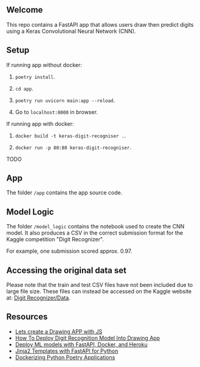 ## Welcome

This repo contains a FastAPI app that allows users draw then predict digits using a Keras Convolutional Neural Network (CNN).

## Setup

If running app without docker:

1) `poetry install`.

2) `cd app`.

3) `poetry run uvicorn main:app --reload`.

4) Go to `localhost:8000` in browser.

If running app with docker:

1) `docker build -t keras-digit-recogniser .`.

2) `docker run -p 80:80 keras-digit-recogniser`.

TODO

## App

The folder `/app` contains the app source code.

## Model Logic

The folder `/model_logic` contains the notebook used to create the CNN model. It also produces a CSV in the correct submission format for the Kaggle competition "Digit Recognizer".

For example, one submission scored approx. 0.97.

## Accessing the original data set

Please note that the train and test CSV files have not been included due to large file size. These files can instead be accessed on the Kaggle website at: [Digit Recognizer/Data](https://www.kaggle.com/competitions/digit-recognizer/data).

## Resources

- [Lets create a Drawing APP with JS](https://dev.to/0shuvo0/lets-create-a-drawing-app-with-js-4ej3)
- [How To Deploy Digit Recognition Model Into Drawing App](https://medium.com/analytics-vidhya/how-to-deploy-digit-recognition-model-into-drawing-app-6e59f82a199c)
- [Deploy ML models with FastAPI, Docker, and Heroku](https://www.youtube.com/watch?v=h5wLuVDr0oc&list=WL&index=3)
- [Jinja2 Templates with FastAPI for Python](https://www.youtube.com/watch?v=IxXtDOI9RUo)
- [Dockerizing Python Poetry Applications](https://medium.com/@harpalsahota/dockerizing-python-poetry-applications-1aa3acb76287)